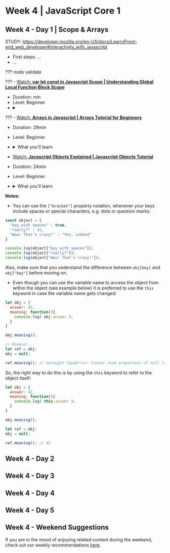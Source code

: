 # Week 4 | JavaScript Core 1

## Week 4 - Day 1 | Scope & Arrays

  STUDY: https://developer.mozilla.org/en-US/docs/Learn/Front-end_web_developer#interactivity_with_javascript
  - First steps: ...
  - ...

  ??? node validate

  ??? - [Watch: **var let const in Javascript Scope | Understanding Global Local Function Block Scope**](https://www.youtube.com/watch?v=_E96W6ivHng&list=PL0Zuz27SZ-6Oi6xNtL_fwCrwpuqylMsgT&index=15)
  - Duration: min
  - Level: Beginner
  - <details>
      <summary></summary>
        <ul>
        </ul>
    </details>

  ??? - [Watch: **Arrays in Javascript | Arrays Tutorial for Beginners**](https://www.youtube.com/watch?v=0SyTDl4pb4w&list=PL0Zuz27SZ-6Oi6xNtL_fwCrwpuqylMsgT&index=16)
  - Duration: 29min
  - Level: Beginner
  - <details>
      <summary>What you'll learn</summary>
        <ul>
          <li>(00:00) Intro</li>
          <li>(0:14) Arrays are Data Structures</li>
          <li>(0:20) How to create an array</li>
          <li>(1:00) How to add elements to an array</li>
          <li>(2:00) Reference an array and view it in the console</li>
          <li>(2:35) Length property of an array</li>
          <li>(2:55) Reference the last element in an array</li>
          <li>(3:55) Reference any item in an array by position</li>
          <li>(4:20) Using the push() method to add elements to an array</li>
          <li>(5:00) Using the pop() method to remove elements from an array</li>
          <li>(6:00) Using the unshift() method to add elements to an array</li>
          <li>(7:15) Using the shift() method to remove elements from an array</li>
          <li>(8:15) Do the element positions change in the array?</li>
          <li>(9:15) Referencing an element that does not exist</li>
          <li>(9:35) How to remove an element from the middle of an array</li>
          <li>(9:50) What happens when you delete an element from an array</li>
          <li>(10:55) Using the splice() method to remove, replace, and insert elements</li>
          <li>(13:45) The slice() method</li>
          <li>(15:00) The reverse() method</li>
          <li>(15:30) The join() method</li>
          <li>(16:15) The split() method is a string method that creates a new array</li>
          <li>(18:00) The concat() method</li>
          <li>(18:55) Using the spread operator to combine arrays</li>
          <li>(20:55) Multidimensional arrays / Nested arrays: Sports Store example</li>
          <li>(21:45) Referencing an element in a single dimension array</li>
          <li>(22:50) Referencing an element in a two dimensional array</li>
          <li>(25:25) Referencing an element in a three dimensional array</li>
        </ul>
    </details>

  - [Watch: **Javascript Objects Explained | Javascript Objects Tutorial**](https://www.youtube.com/watch?v=rLPwCAqyCAE&list=PL0Zuz27SZ-6Oi6xNtL_fwCrwpuqylMsgT&index=18)
  - Duration: 24min
  - Level: Beginner
  - <details>
      <summary>What you'll learn</summary>
        <ul>
          <li>(00:00) Intro</li>
          <li>(0:10) Objects have key-value pairs</li>
          <li>(0:20) How to create an object</li>
          <li>(1:00) How to access a property of an object</li>
          <li>(1:15) What data goes inside of an object?</li>
          <li>(1:20) How to create object properties</li>
          <li>(2:30) How to access the different properties of an object</li>
          <li>(3:20) Objects allow dot notation and bracket notation</li>
          <li>(4:35) How to create object methods</li>
          <li>(5:40) How to call an object method</li>
          <li>(5:50) The keyword this inside of a method</li>
          <li>(7:30) Object.create()</li>
          <li>(7:45) Using an object as a constructor for another object</li>
          <li>(8:30) Object Inheritance and examples of inheritance</li>
          <li>(13:00) Object.keys()</li>
          <li>(13:30) Object.values()</li>
          <li>(13:45) Using a for in loop to loop through an object</li>
          <li>(17:00) Deleting a property or method</li>
          <li>(17:15) hasOwnProperty() method</li>
          <li>(18:00) Destructuring Objects as variables</li>
          <li>(19:45) Simplify destructuring by naming variables the same as object keys</li>
          <li>(20:50) Destructuring Objects as parameters</li>
        </ul>
    </details>

  **Notes:**

  - You can use the `["bracket"]` property notation, whenever your keys include spaces or special characters, e.g. dots or question marks:

  ```js
  const object = {
    "key with spaces" : true,
    "really?" : 42,
    "Wow! That's crazy!" : "Yes, indeed"
  }

  console.log(object["key with spaces"]);
  console.log(object["really?"]);
  console.log(object["Wow! That's crazy!"]);
  ```

  Also, make sure that you understand the difference between `obj[key]` and `obj["key"]` before moving on.

  - Even though you can use the variable name to access the object from within the object (see example below) it is preferred to use the `this` keyword in case the variable name gets changed:

  ```js
  let obj = { 
    answer: 42,
    meaning: function(){
      console.log( obj.answer );
    }
  }

  obj.meaning();

  // However...
  let ref = obj;
  obj = null;

  ref.meaning(); // Uncaught TypeError: Cannot read properties of null (reading 'answer')
  ```

  So, the right way to do this is by using the `this` keyword to refer to the object itself:

  ```js
  let obj = { 
    answer: 42,
    meaning: function(){
      console.log( this.answer );
    }
  }

  obj.meaning();

  let ref = obj;
  obj = null;

  ref.meaning(); // 42
  ```

## Week 4 - Day 2

## Week 4 - Day 3

## Week 4 - Day 4

## Week 4 - Day 5

## Week 4 - Weekend Suggestions

If you are in the mood of enjoying related content during the weekend, check out our weekly recommendations [here](WEEKEND.md).